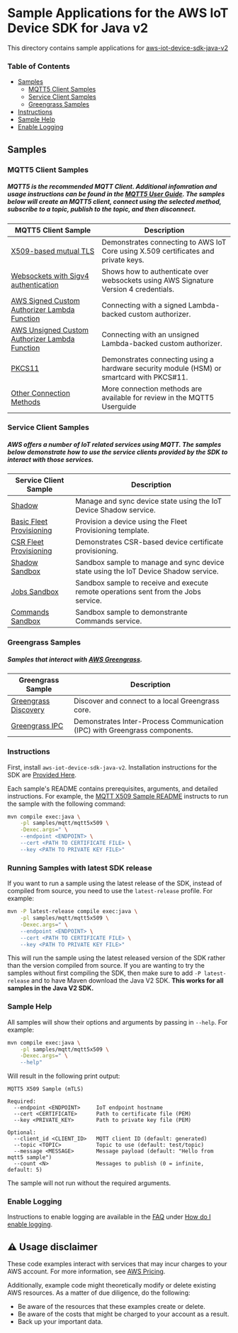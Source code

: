 # Sample Applications for the AWS IoT Device SDK for Java v2
This directory contains sample applications for [aws-iot-device-sdk-java-v2](../README.md)

### Table of Contents
* [Samples](#samples)
    * [MQTT5 Client Samples](#mqtt5-client-samples)
    * [Service Client Samples](#service-client-samples)
    * [Greengrass Samples](#greengrass-samples)
* [Instructions](#instructions)
* [Sample Help](#sample-help)
* [Enable Logging](#enable-logging)

## Samples
### MQTT5 Client Samples
##### MQTT5 is the recommended MQTT Client. Additional infomration and usage instructions can be found in the [MQTT5 User Guide](../documents/MQTT5_Userguide.md). The samples below will create an MQTT5 client, connect using the selected method, subscribe to a topic, publish to the topic, and then disconnect.
| MQTT5 Client Sample | Description |
|--------|-------------|
| [X509-based mutual TLS](./mqtt/mqtt5x509/README.md) | Demonstrates connecting to AWS IoT Core using X.509 certificates and private keys.
| [Websockets with Sigv4 authentication](./mqtt/mqtt5awswebsocket/README.md) | Shows how to authenticate over websockets using AWS Signature Version 4 credentials. |
| [AWS Signed Custom Authorizer Lambda Function](./mqtt/mqtt5customauthsigned/README.md) | Connecting with a signed Lambda-backed custom authorizer.
| [AWS Unsigned Custom Authorizer Lambda Function](./mqtt/mqtt5customauthunsigned/README.md) | Connecting with an unsigned Lambda-backed custom authorizer.
| [PKCS11](./mqtt/mqtt5pkcs11/README.md) | Demonstrates connecting using a hardware security module (HSM) or smartcard with PKCS#11. |
| [Other Connection Methods](../documents/MQTT5_Userguide.md#how-to-create-an-mqtt5-client-based-on-desired-connection-method) | More connection methods are available for review in the MQTT5 Userguide

### Service Client Samples
##### AWS offers a number of IoT related services using MQTT. The samples below demonstrate how to use the service clients provided by the SDK to interact with those services.
| Service Client Sample | Description |
|--------|-------------|
| [Shadow](./serviceclients/shadowv2/README.md) | Manage and sync device state using the IoT Device Shadow service. |
| [Basic Fleet Provisioning](./serviceclients/provisioning/basic/README.md) | Provision a device using the Fleet Provisioning template. |
| [CSR Fleet Provisioning](./serviceclients/provisioning/csr/README.md) | Demonstrates CSR-based device certificate provisioning. |
| [Shadow Sandbox](./serviceclients/shadowsandbox/README.md) | Sandbox sample to manage and sync device state using the IoT Device Shadow service. |
| [Jobs Sandbox](./serviceclients/jobssandbox/README.md) | Sandbox sample to receive and execute remote operations sent from the Jobs service. |
| [Commands Sandbox](./serviceclients/provisioning/csr/README.md) | Sandbox sample to demonstrante Commands service. |

### Greengrass Samples
##### Samples that interact with [AWS Greengrass](https://aws.amazon.com/greengrass/).
| Greengrass Sample | Description |
|--------|-------------|
| [Greengrass Discovery](./greengrass/discovery/README.md) | Discover and connect to a local Greengrass core. |
| [Greengrass IPC](./greengrass/greengrassipc/README.md) | Demonstrates Inter-Process Communication (IPC) with Greengrass components. |

### Instructions

First, install `aws-iot-device-sdk-java-v2`. Installation instructions for the SDK are [Provided Here](../README.md#installation).

Each sample's README contains prerequisites, arguments, and detailed instructions. For example, the [MQTT X509  Sample README](./mqtt/mqtt5x509/README.md) instructs to run the sample with the following command:

```sh
mvn compile exec:java \
    -pl samples/mqtt/mqtt5x509 \
    -Dexec.args=" \
    --endpoint <ENDPOINT> \
    --cert <PATH TO CERTIFICATE FILE> \
    --key <PATH TO PRIVATE KEY FILE>"
```

### Running Samples with latest SDK release

If you want to run a sample using the latest release of the SDK, instead of compiled from source, you need to use the `latest-release` profile. For example:

```sh
mvn -P latest-release compile exec:java \
    -pl samples/mqtt/mqtt5x509 \
    -Dexec.args=" \
    --endpoint <ENDPOINT> \
    --cert <PATH TO CERTIFICATE FILE> \
    --key <PATH TO PRIVATE KEY FILE>"
```

This will run the sample using the latest released version of the SDK rather than the version compiled from source. If you are wanting to try the samples without first compiling the SDK, then make sure to add `-P latest-release` and to have Maven download the Java V2 SDK. **This works for all samples in the Java V2 SDK.**

### Sample Help

All samples will show their options and arguments by passing in `--help`. For example:
``` sh
mvn compile exec:java \
    -pl samples/mqtt/mqtt5x509 \
    -Dexec.args=" \
    --help"
```

Will result in the following print output:
```
MQTT5 X509 Sample (mTLS)

Required:
  --endpoint <ENDPOINT>     IoT endpoint hostname
  --cert <CERTIFICATE>      Path to certificate file (PEM)
  --key <PRIVATE_KEY>       Path to private key file (PEM)

Optional:
  --client_id <CLIENT_ID>   MQTT client ID (default: generated)
  --topic <TOPIC>           Topic to use (default: test/topic)
  --message <MESSAGE>       Message payload (default: "Hello from mqtt5 sample")
  --count <N>               Messages to publish (0 = infinite, default: 5)
```

The sample will not run without the required arguments.

### Enable Logging

Instructions to enable logging are available in the [FAQ](../documents/FAQ.md) under [How do I enable logging](../documents/FAQ.md#how-do-i-enable-logging).

## ⚠️ Usage disclaimer

These code examples interact with services that may incur charges to your AWS account. For more information, see [AWS Pricing](https://aws.amazon.com/pricing/).

Additionally, example code might theoretically modify or delete existing AWS resources. As a matter of due diligence, do the following:

- Be aware of the resources that these examples create or delete.
- Be aware of the costs that might be charged to your account as a result.
- Back up your important data.

